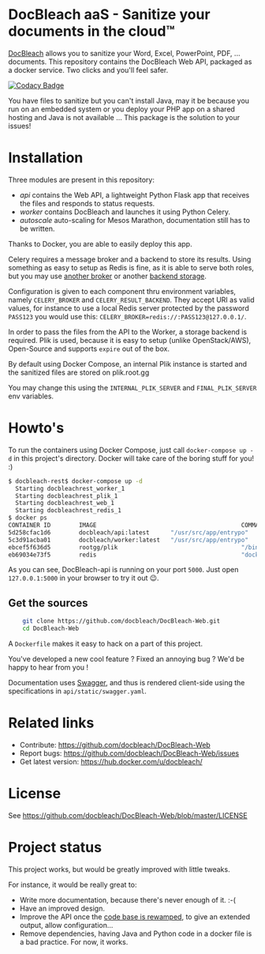 # DocBleach aaS - Sanitize your documents in the cloud™
 
[DocBleach][github] allows you to sanitize your Word, Excel, PowerPoint, PDF, ... documents. This repository contains the
DocBleach Web API, packaged as a docker service. Two clicks and you'll feel safer.

[![Codacy Badge](https://api.codacy.com/project/badge/Grade/d44e774ed4df461a97e86e96f6b802c9)](https://www.codacy.com/app/DocBleach/DocBleach-Web?utm_source=github.com&amp;utm_medium=referral&amp;utm_content=docbleach/DocBleach-Web&amp;utm_campaign=Badge_Grade)

You have files to sanitize but you can't install Java, may it be because you run on an embedded system or you deploy
your PHP app on a shared hosting and Java is not available ... This package is the solution to your issues!

# Installation

Three modules are present in this repository: 
- *api*
  contains the Web API, a lightweight Python Flask app that
  receives the files and responds to status requests.
- *worker* contains DocBleach and launches it using Python Celery.
- *autoscale* auto-scaling for Mesos Marathon, documentation still has to be written.

Thanks to Docker, you are able to easily deploy this app.

Celery requires a message broker and a backend to store its results.
Using something as easy to setup as Redis is fine, as it is able to serve
both roles, but you may use [another broker][1] or another [backend storage][backend_celery].

Configuration is given to each component thru environment variables,
namely `CELERY_BROKER` and `CELERY_RESULT_BACKEND`. They accept URI as
valid values, for instance to use a local Redis server protected by the
password `PASS123` you would use this:
`CELERY_BROKER=redis://:PASS123@127.0.0.1/`.

In order to pass the files from the API to the Worker, a storage backend is required.
Plik is used, because it is easy to setup (unlike OpenStack/AWS), Open-Source and supports `expire` out of the box.

By default using Docker Compose, an internal Plik instance is started and the sanitized files are stored on plik.root.gg

You may change this using the `INTERNAL_PLIK_SERVER` and `FINAL_PLIK_SERVER` env variables.
  
# Howto's
To run the containers using Docker Compose, just call `docker-compose up -d` in this project's directory.
Docker will take care of the boring stuff for you! :)
```bash
$ docbleach-rest$ docker-compose up -d
  Starting docbleachrest_worker_1
  Starting docbleachrest_plik_1
  Starting docbleachrest_web_1
  Starting docbleachrest_redis_1
$ docker ps
CONTAINER ID        IMAGE                                         COMMAND                  CREATED              STATUS              PORTS                              NAMES
5d258cfac1d6        docbleach/api:latest      "/usr/src/app/entrypo"   About a minute ago   Up 41 seconds       0.0.0.0:9000->5000/tcp             docbleachrest_web_1
5c3d91acba01        docbleach/worker:latest   "/usr/src/app/entrypo"   About a minute ago   Up 41 seconds                                          docbleachrest_worker_1
ebcef5f636d5        rootgg/plik                                   "/bin/sh -c ./plikd"     9 days ago           Up 41 seconds       8080/tcp                           docbleachrest_plik_1
eb69034e73f5        redis                                         "docker-entrypoint.sh"   10 days ago          Up 41 seconds       6379/tcp                           docbleachrest_redis_1
```

As you can see, DocBleach-api is running on your port `5000`.
Just open `127.0.0.1:5000` in your browser to try it out :wink:.

 
## Get the sources
 
```bash
    git clone https://github.com/docbleach/DocBleach-Web.git
    cd DocBleach-Web 
```

A `Dockerfile` makes it easy to hack on a part of this project. 

You've developed a new cool feature ? Fixed an annoying bug ? We'd be happy
to hear from you !
 

Documentation uses [Swagger][swagger], and thus is rendered client-side using the specifications in
`api/static/swagger.yaml`.

# Related links
 
 * Contribute: https://github.com/docbleach/DocBleach-Web
 * Report bugs: https://github.com/docbleach/DocBleach-Web/issues
 * Get latest version: https://hub.docker.com/u/docbleach/
 
# License
 
See https://github.com/docbleach/DocBleach-Web/blob/master/LICENSE

# Project status

This project works, but would be greatly improved with little tweaks.

For instance, it would be really great to:
- Write more documentation, because there's never enough of it. :-(
- Have an improved design. 
- Improve the API once the [code base is rewamped](issue_codebase), to give an extended output, allow configuration...
- Remove dependencies, having Java and Python code in a docker file is a bad practice. For now, it works.



[1]: http://docs.celeryproject.org/en/latest/getting-started/brokers/
[backend_celery]: http://docs.celeryproject.org/en/latest/getting-started/first-steps-with-celery.html#keeping-results
[swagger]: https://swagger.io/
[github]: https://github.com/docbleach/DocBleach
[logo_link]: https://github.com/docbleach/DocBleach/404
[issue_codebase]: https://github.com/docbleach/DocBleach/issues/2
